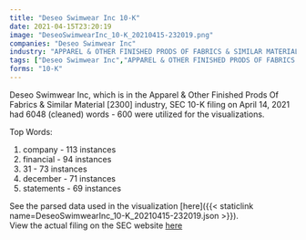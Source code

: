 ```yaml
---
title: "Deseo Swimwear Inc 10-K"
date: 2021-04-15T23:20:19
image: "DeseoSwimwearInc_10-K_20210415-232019.png"
companies: "Deseo Swimwear Inc"
industry: "APPAREL & OTHER FINISHED PRODS OF FABRICS & SIMILAR MATERIAL"
tags: ["Deseo Swimwear Inc","APPAREL & OTHER FINISHED PRODS OF FABRICS & SIMILAR MATERIAL","04-14-2021","10-K"]
forms: "10-K"
---
```

Deseo Swimwear Inc, which is in the Apparel & Other Finished Prods Of Fabrics & Similar Material [2300] industry, SEC 10-K filing on April 14, 2021 had 6048 (cleaned) words - 600 were utilized for the visualizations.

Top Words:
1. company - 113 instances
2. financial - 94 instances
3. 31 - 73 instances
4. december - 71 instances
5. statements - 69 instances


See the parsed data used in the visualization [here]({{< staticlink name=DeseoSwimwearInc_10-K_20210415-232019.json >}}).  
View the actual filing on the SEC website [here](https://www.sec.gov/Archives/edgar/data/1670196/0001477932-21-002294.txt)